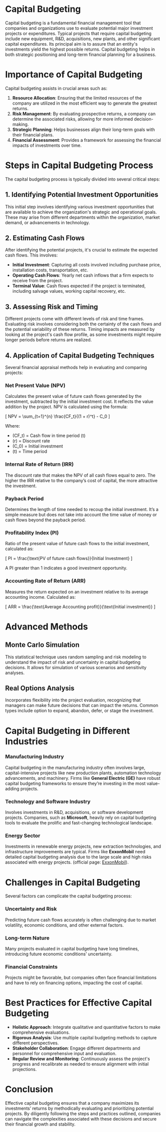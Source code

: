 # Capital Budgeting

Capital budgeting is a fundamental financial management tool that companies and organizations use to evaluate potential major investment projects or expenditures. Typical projects that require capital budgeting include new equipment, R&D, acquisitions, new plants, and other significant capital expenditures. Its principal aim is to assure that an entity's investments yield the highest possible returns. Capital budgeting helps in both strategic positioning and long-term financial planning for a business.

# Importance of Capital Budgeting

Capital budgeting assists in crucial areas such as:

1. **Resource Allocation**: Ensuring that the limited resources of the company are utilized in the most efficient way to generate the greatest returns.
2. **Risk Management**: By evaluating prospective returns, a company can determine the associated risks, allowing for more informed decision-making.
3. **Strategic Planning**: Helps businesses align their long-term goals with their financial plans.
4. **Financial Assessment**: Provides a framework for assessing the financial impacts of investments over time.

# Steps in Capital Budgeting Process

The capital budgeting process is typically divided into several critical steps:

## 1. Identifying Potential Investment Opportunities

This initial step involves identifying various investment opportunities that are available to achieve the organization's strategic and operational goals. These may arise from different departments within the organization, market demand, or advancements in technology.

## 2. Estimating Cash Flows

After identifying the potential projects, it's crucial to estimate the expected cash flows. This involves:

- **Initial Investment**: Capturing all costs involved including purchase price, installation costs, transportation, etc.
- **Operating Cash Flows**: Yearly net cash inflows that a firm expects to receive from the project.
- **Terminal Value**: Cash flows expected if the project is terminated, including salvage values, working capital recovery, etc.

## 3. Assessing Risk and Timing

Different projects come with different levels of risk and time frames. Evaluating risk involves considering both the certainty of the cash flows and the potential variability of these returns. Timing impacts are measured by looking at the project's cash flow profile, as some investments might require longer periods before returns are realized.

## 4. Application of Capital Budgeting Techniques

Several financial appraisal methods help in evaluating and comparing projects:

### Net Present Value (NPV)

Calculates the present value of future cash flows generated by the investment, subtracted by the initial investment cost. It reflects the value addition by the project. NPV is calculated using the formula:

\[
NPV = \sum_{t=1}^{n} \frac{CF_t}{(1 + r)^t} - C_0
\]

Where:
- \(CF_t\) = Cash flow in time period \(t\)
- \(r\) = Discount rate
- \(C_0\) = Initial investment
- \(t\) = Time period

### Internal Rate of Return (IRR)

The discount rate that makes the NPV of all cash flows equal to zero. The higher the IRR relative to the company’s cost of capital, the more attractive the investment.

### Payback Period

Determines the length of time needed to recoup the initial investment. It’s a simple measure but does not take into account the time value of money or cash flows beyond the payback period.

### Profitability Index (PI)

Ratio of the present value of future cash flows to the initial investment, calculated as:

\[
PI = \frac{\text{PV of future cash flows}}{Initial Investment}
\]

A PI greater than 1 indicates a good investment opportunity.

### Accounting Rate of Return (ARR)

Measures the return expected on an investment relative to its average accounting income. Calculated as:

\[
ARR = \frac{\text{Average Accounting profit}}{\text{Initial investment}}
\]

# Advanced Methods

## Monte Carlo Simulation

This statistical technique uses random sampling and risk modeling to understand the impact of risk and uncertainty in capital budgeting decisions. It allows for simulation of various scenarios and sensitivity analyses.

## Real Options Analysis

Incorporates flexibility into the project evaluation, recognizing that managers can make future decisions that can impact the returns. Common types include option to expand, abandon, defer, or stage the investment.

# Capital Budgeting in Different Industries

### Manufacturing Industry

Capital budgeting in the manufacturing industry often involves large, capital-intensive projects like new production plants, automation technology advancements, and machinery. Firms like **General Electric (GE)** have robust capital budgeting frameworks to ensure they’re investing in the most value-adding projects.

### Technology and Software Industry

Involves investments in R&D, acquisitions, or software development projects. Companies, such as **Microsoft**, heavily rely on capital budgeting tools to evaluate the prolific and fast-changing technological landscape.

### Energy Sector

Investments in renewable energy projects, new extraction technologies, and infrastructure improvements are typical. Firms like **ExxonMobil** need detailed capital budgeting analysis due to the large scale and high risks associated with energy projects. (official page: [ExxonMobil](https://corporate.exxonmobil.com/)).

# Challenges in Capital Budgeting

Several factors can complicate the capital budgeting process:

### Uncertainty and Risk

Predicting future cash flows accurately is often challenging due to market volatility, economic conditions, and other external factors.

### Long-term Nature

Many projects evaluated in capital budgeting have long timelines, introducing future economic conditions’ uncertainty.

### Financial Constraints

Projects might be favorable, but companies often face financial limitations and have to rely on financing options, impacting the cost of capital.

# Best Practices for Effective Capital Budgeting

- **Holistic Approach**: Integrate qualitative and quantitative factors to make comprehensive evaluations.
- **Rigorous Analysis**: Use multiple capital budgeting methods to capture different perspectives.
- **Stakeholder Collaboration**: Engage different departments and personnel for comprehensive input and evaluation.
- **Regular Review and Monitoring**: Continuously assess the project's progress and recalibrate as needed to ensure alignment with initial projections.

# Conclusion

Effective capital budgeting ensures that a company maximizes its investments’ returns by methodically evaluating and prioritizing potential projects. By diligently following the steps and practices outlined, companies can navigate the complexities associated with these decisions and secure their financial growth and stability.